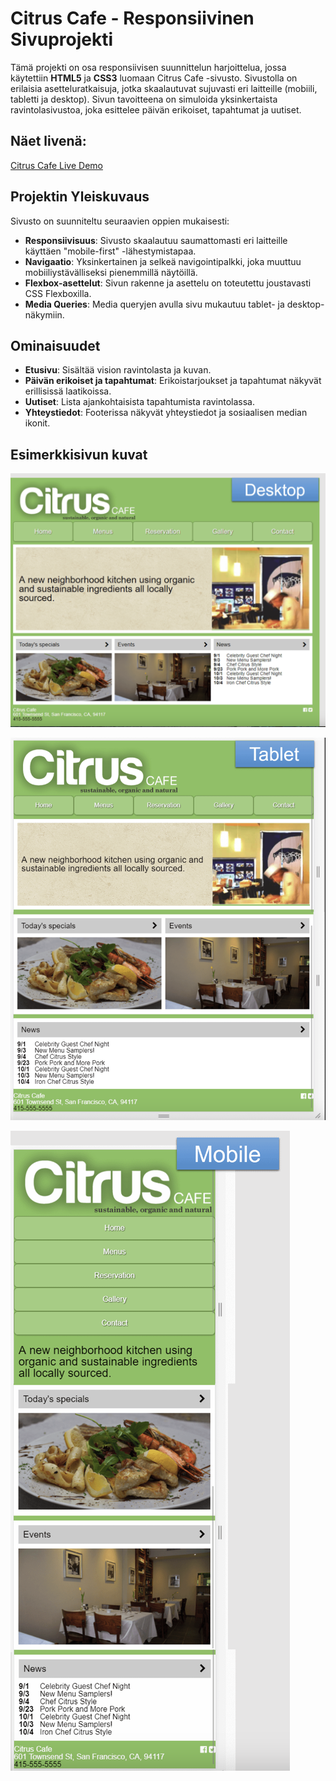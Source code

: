 # Citrus Cafe - Responsiivinen Sivuprojekti

Tämä projekti on osa responsiivisen suunnittelun harjoittelua, jossa käytettiin **HTML5** ja **CSS3** luomaan Citrus Cafe -sivusto. Sivustolla on erilaisia asetteluratkaisuja, jotka skaalautuvat sujuvasti eri laitteille (mobiili, tabletti ja desktop). Sivun tavoitteena on simuloida yksinkertaista ravintolasivustoa, joka esittelee päivän erikoiset, tapahtumat ja uutiset.

## Näet livenä:

[Citrus Cafe Live Demo](https://saima445.github.io/09-citrus-cafe/)

## Projektin Yleiskuvaus

Sivusto on suunniteltu seuraavien oppien mukaisesti:

- **Responsiivisuus**: Sivusto skaalautuu saumattomasti eri laitteille käyttäen "mobile-first" -lähestymistapaa.
- **Navigaatio**: Yksinkertainen ja selkeä navigointipalkki, joka muuttuu mobiiliystävälliseksi pienemmillä näytöillä.
- **Flexbox-asettelut**: Sivun rakenne ja asettelu on toteutettu joustavasti CSS Flexboxilla.
- **Media Queries**: Media queryjen avulla sivu mukautuu tablet- ja desktop-näkymiin.

## Ominaisuudet

- **Etusivu**: Sisältää vision ravintolasta ja kuvan.
- **Päivän erikoiset ja tapahtumat**: Erikoistarjoukset ja tapahtumat näkyvät erillisissä laatikoissa.
- **Uutiset**: Lista ajankohtaisista tapahtumista ravintolassa.
- **Yhteystiedot**: Footerissa näkyvät yhteystiedot ja sosiaalisen median ikonit.

## Esimerkkisivun kuvat

![Desktop](./images/citrus-desktop.png)

![Tablet](./images/citrus-tablet.png)

![Mobile](./images/citrus-mobile.png)
